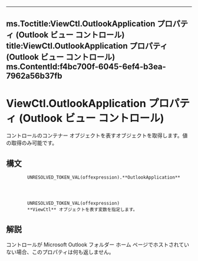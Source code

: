 

---
ms.Toctitle:ViewCtl.OutlookApplication プロパティ (Outlook ビュー コントロール)
title:ViewCtl.OutlookApplication プロパティ (Outlook ビュー コントロール)
ms.ContentId:f4bc700f-6045-6ef4-b3ea-7962a56b37fb
---
# ViewCtl.OutlookApplication プロパティ (Outlook ビュー コントロール)




コントロールのコンテナー オブジェクトを表すオブジェクトを取得します。値の取得のみ可能です。

## 構文

            UNRESOLVED_TOKEN_VAL(offexpression).**OutlookApplication**




            UNRESOLVED_TOKEN_VAL(offexpression)
            **ViewCtl** オブジェクトを表す変数を指定します。



## 解説
コントロールが Microsoft Outlook フォルダー ホーム ページでホストされていない場合、このプロパティは何も返しません。




